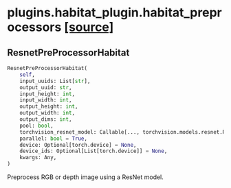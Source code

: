 # plugins.habitat_plugin.habitat_preprocessors [[source]](https://github.com/allenai/allenact/tree/master/plugins/habitat_plugin/habitat_preprocessors.py)

## ResnetPreProcessorHabitat
```python
ResnetPreProcessorHabitat(
    self,
    input_uuids: List[str],
    output_uuid: str,
    input_height: int,
    input_width: int,
    output_height: int,
    output_width: int,
    output_dims: int,
    pool: bool,
    torchvision_resnet_model: Callable[..., torchvision.models.resnet.ResNet] = <function resnet18 at 0x12b05e1f0>,
    parallel: bool = True,
    device: Optional[torch.device] = None,
    device_ids: Optional[List[torch.device]] = None,
    kwargs: Any,
)
```
Preprocess RGB or depth image using a ResNet model.
